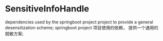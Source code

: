 # SensitiveInfoHandle
dependencies used by the springboot project project to provide a general desensitization scheme; springboot project 项目使用的依赖， 提供一个通用的脱敏方案;
